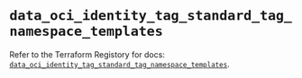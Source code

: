 # `data_oci_identity_tag_standard_tag_namespace_templates`

Refer to the Terraform Registory for docs: [`data_oci_identity_tag_standard_tag_namespace_templates`](https://registry.terraform.io/providers/oracle/oci/6.18.0/docs/data-sources/identity_tag_standard_tag_namespace_templates).
